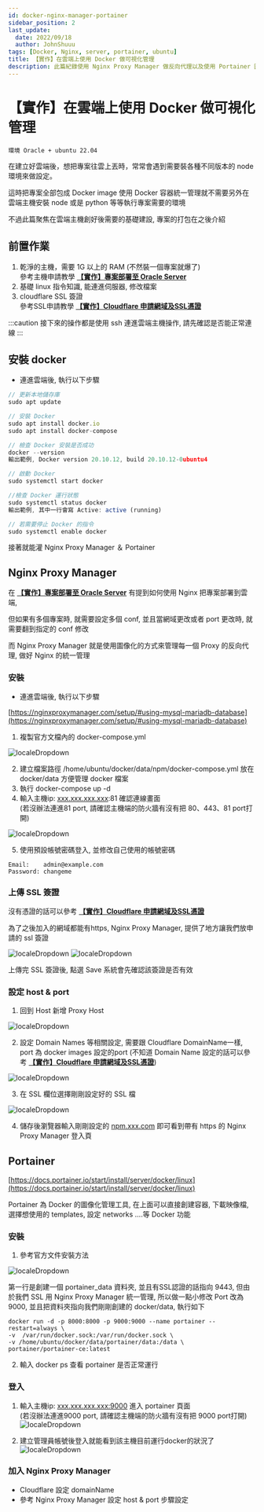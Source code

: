 ```yaml
---
id: docker-nginx-manager-portainer
sidebar_position: 2
last_update:
  date: 2022/09/18
  author: JohnShuuu
tags: [Docker, Nginx, server, portainer, ubuntu]
title: 【實作】在雲端上使用 Docker 做可視化管理
description: 此篇紀錄使用 Nginx Proxy Manager 做反向代理以及使用 Portainer 圖象化工具做 Docker 的容器管理
---
```

# 【實作】在雲端上使用 Docker 做可視化管理
`環境 Oracle + ubuntu 22.04`

在建立好雲端後，想把專案往雲上丟時，常常會遇到需要裝各種不同版本的 node 環境來做設定。

這時把專案全部包成 Docker image 使用 Docker 容器統一管理就不需要另外在雲端主機安裝 node 或是 python 等等執行專案需要的環境

不過此篇聚焦在雲端主機創好後需要的基礎建設, 專案的打包在之後介紹

## 前置作業
1. 乾淨的主機，需要 1G 以上的 RAM (不然裝一個專案就爆了)  
參考主機申請教學 **[【實作】專案部署至 Oracle Server](https://www.jiangshuuu.com/docs/CloudServer/oracle-nginx-upload-project/)**
2. 基礎 linux 指令知識, 能連進伺服器, 修改檔案
3. cloudflare SSL 簽證  
參考SSL申請教學 **[【實作】Cloudflare 申請網域及SSL憑證](https://www.jiangshuuu.com/docs/CloudServer/cloudflare-apply-ssl/)**

:::caution
接下來的操作都是使用 ssh 連進雲端主機操作, 請先確認是否能正常連線
:::

## 安裝 docker
- 連進雲端後, 執行以下步驟
```jsx
// 更新本地儲存庫
sudo apt update

// 安裝 Docker
sudo apt install docker.io
sudo apt install docker-compose

// 檢查 Docker 安裝是否成功
docker --version
輸出範例, Docker version 20.10.12, build 20.10.12-0ubuntu4

// 啟動 Docker
sudo systemctl start docker

//檢查 Docker 運行狀態
sudo systemctl status docker
輸出範例, 其中一行會寫 Active: active (running)

// 若需要停止 Docker 的指令
sudo systemctl enable docker
```

接著就能灌 Nginx Proxy Manager ＆ Portainer

## Nginx Proxy Manager

在 **[【實作】專案部署至 Oracle Server](https://www.jiangshuuu.com/docs/CloudServer/oracle-nginx-upload-project/)** 有提到如何使用 Nginx 把專案部署到雲端, 

但如果有多個專案時, 就需要設定多個 conf, 並且當網域更改或者 port 更改時, 就需要翻到指定的 conf 修改

而 Nginx Proxy Manager 就是使用圖像化的方式來管理每一個 Proxy 的反向代理, 做好 Nginx 的統一管理 

### 安裝

- 連進雲端後, 執行以下步驟

[https://nginxproxymanager.com/setup/#using-mysql-mariadb-database](https://nginxproxymanager.com/setup/#using-mysql-mariadb-database)

1. 複製官方文檔內的 docker-compose.yml

![localeDropdown](./image/02/01.jpg)

2. 建立檔案路徑 /home/ubuntu/docker/data/npm/docker-compose.yml 放在 docker/data 方便管理 docker 檔案
3. 執行 docker-compose up -d
4. 輸入主機ip: [xxx.xxx.xxx.xxx](http://xxx.xxx.xxx.xxx):81 確認連線畫面  
(若沒辦法連進81 port, 請確認主機端的防火牆有沒有把 80、443、81 port打開)

![localeDropdown](./image/02/02.jpg)

5. 使用預設帳號密碼登入, 並修改自己使用的帳號密碼

```
Email:    admin@example.com
Password: changeme
```

### 上傳 SSL 簽證

沒有憑證的話可以參考 **[【實作】Cloudflare 申請網域及SSL憑證](https://www.jiangshuuu.com/docs/CloudServer/cloudflare-apply-ssl/)**

為了之後加入的網域都能有https, Nginx Proxy Manager, 提供了地方讓我們放申請的 ssl 簽證

![localeDropdown](./image/02/03.jpg)
![localeDropdown](./image/02/04.jpg)

上傳完 SSL 簽證後, 點選 Save 系統會先確認該簽證是否有效

### 設定 host & port

1. 回到 Host 新增 Proxy Host

![localeDropdown](./image/02/05.jpg)

2. 設定 Domain Names 等相關設定, 需要跟 Cloudflare DomainName一樣, port 為 docker images 設定的port (不知道 Domain Name 設定的話可以參考 **[【實作】Cloudflare 申請網域及SSL憑證](https://www.jiangshuuu.com/docs/CloudServer/cloudflare-apply-ssl/)**)
    
![localeDropdown](./image/02/06.jpg)

3. 在 SSL 欄位選擇剛剛設定好的 SSL 檔
    
![localeDropdown](./image/02/07.jpg)

4. 儲存後瀏覽器輸入剛剛設定的 [npm.xxx.com](http://npm.xxx.com) 即可看到帶有 https 的 Nginx Proxy Manager 登入頁

## Portainer

[https://docs.portainer.io/start/install/server/docker/linux](https://docs.portainer.io/start/install/server/docker/linux)

Portainer 為 Docker 的圖像化管理工具, 在上面可以直接創建容器, 下載映像檔, 選擇想使用的 templates, 設定 networks ….等 Docker 功能

### 安裝

1. 參考官方文件安裝方法
    
![localeDropdown](./image/02/08.jpg) 

 第一行是創建一個 portainer_data 資料夾, 並且有SSL認證的話指向 9443, 但由於我們 SSL 用 Nginx Proxy Manager 統一管理, 所以做一點小修改 Port 改為 9000, 並且把資料夾指向我們剛剛創建的 docker/data, 執行如下

```
docker run -d -p 8000:8000 -p 9000:9000 --name portainer --restart=always \
-v  /var/run/docker.sock:/var/run/docker.sock \ 
-v /home/ubuntu/docker/data/portainer/data:/data \
portainer/portainer-ce:latest
```

2. 輸入 docker ps 查看 portainer 是否正常運行

### 登入

1. 輸入主機ip: [xxx.xxx.xxx.xxx:9000](http://xxx.xxx.xxx.xxx:9000) 進入 portainer 頁面  
(若沒辦法連進9000 port, 請確認主機端的防火牆有沒有把 9000 port打開)
![localeDropdown](./image/02/09.jpg)

2. 建立管理員帳號後登入就能看到該主機目前運行docker的狀況了
![localeDropdown](./image/02/10.jpg)

### 加入 Nginx Proxy Manager

- Cloudflare 設定 domainName
- 參考 Nginx Proxy Manager 設定 host & port 步驟設定